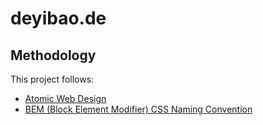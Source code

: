 # deyibao.de

## Methodology

This project follows:

* [Atomic Web Design](https://bradfrost.com/blog/post/atomic-web-design/)
* [BEM (Block Element Modifier) CSS Naming Convention](http://getbem.com/)
